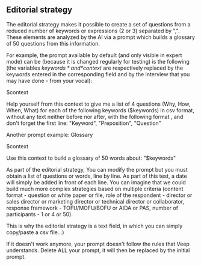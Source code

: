 ## Editorial strategy

The editorial strategy makes it possible to create a set of questions from a reduced number of keywords or expressions (2 or 3) separated by ",". These elements are analyzed by the AI ​​via a prompt which builds a glossary of 50 questions from this information.

For example, the prompt available by default (and only visible in expert mode) can be (because it is changed regularly for testing) is the following (the variables *$keywords* and *$context* are respectively replaced by the keywords entered in the corresponding field and by the interview that you may have done - from your vocal):

<div class="pre">
$context

Help yourself from this context to give me a list of 4 questions (Why, How, When, What) for each of the following keywords ($keywords) in csv format, without any text neither before nor after, with the following format , and don't forget the first line:
"Keyword", "Preposition", "Question"
</div>

Another prompt example: Glossary

<div class="pre">
$context

Use this context to build a glossary of 50 words about: "$keywords"
</div>

As part of the editorial strategy, You can modify the prompt but you must obtain a list of questions or words, line by line. As part of this test, a date will simply be added in front of each line. You can imagine that we could build much more complex strategies based on multiple criteria (content format - question or white paper or file, role of the respondent - director or sales director or marketing director or technical director or collaborator, response framework - TOFU/MOFU/BOFU or AIDA or PAS, number of participants - 1 or 4 or 50).

This is why the editorial strategy is a text field, in which you can simply copy/paste a csv file...)

If it doesn't work anymore, your prompt doesn't follow the rules that Veep understands. Delete ALL your prompt, it will then be replaced by the initial prompt.
